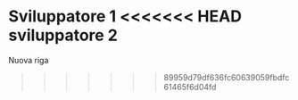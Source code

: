 Sviluppatore 1
<<<<<<< HEAD
sviluppatore 2
=======
Nuova riga
>>>>>>> 89959d79df636fc60639059fbdfc61465f6d04fd
